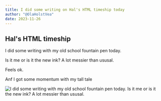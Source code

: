 ```yaml
---
title: I did some writing on Hal's HTML timeship today
author: "@OlaHolstVea"
date: 2023-11-26
---
```


##


## Hal's HTML timeship

I did some writing with my old school fountain pen today.

Is it me or is it the new ink? A lot messier than ususal.

Feels ok.

Anf I got some momentum with my tall tale



![I did some writing with my old school fountain pen today. Is it me or is it the new ink? A lot messier than ususal.](https://pbs.twimg.com/media/F_32T-fXcAEtmMe?format=jpg&name=large)